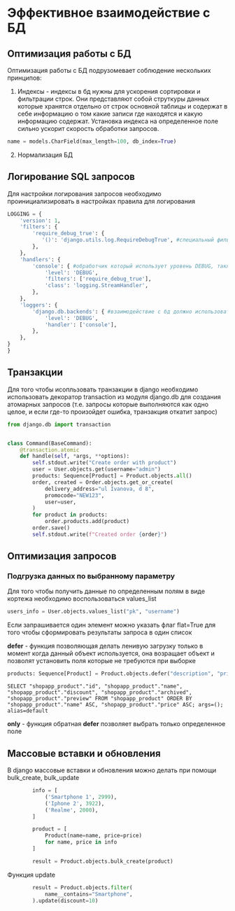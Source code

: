 # Эффективное взаимодействие с БД
## Оптимизация работы с БД
Оптимизация работы с БД подрузомевает соблюдение нескольких принципов:
1. Индексы - индексы в бд нужны для ускорения сортировки и фильтрации строк. Они представляют собой струткуры данных 
которые хранятся отдельно от строк основной таблицы и содержат в себе информацию о том какие записи где находятся и какую 
информацию содержат. Установка индекса на определенное поле сильно ускорит скорость обработки запросов.
```python
name = models.CharField(max_length=100, db_index=True)
```
2. Нормализация БД

## Логирование SQL запросов
Для настройки логирования запросов необходимо проинициализировать в настройках правила для логирования
```python
LOGGING = {
    'version': 1,
    'filters': {
        'require_debug_true': {
           '()': 'django.utils.log.RequireDebugTrue', #специальный фильтр позволяющий выводить логи только если в настройках приложения указан DEBUG
        },
    },
    'handlers': {
        'console': { #обработчик который использует уровень DEBUG, также он отсеевает логи в случае если приложение не в debug режиме
            'level': 'DEBUG',
            'filters': ['require_debug_true'],
            'class': 'logging.StreamHandler',
        },
    },
    'loggers': {
        'django.db.backends': { #взаимодействие с бд должно использовать обработчик console
            'level': 'DEBUG',
            'handler': ['console'],
        },
    },
}
}
```

## Транзакции
Для того чтобы исопльзовать транзакции в django необходимо использовать декоратор transaction из модуля django.db для 
создания атомарных запросов (т.е. запросы которые выполняются как одно целое, и если где-то произойдет ошибка, транзакция
откатит запрос)
```python
from django.db import transaction


class Command(BaseCommand):
    @transaction.atomic
    def handle(self, *args, **options):
        self.stdout.write("Create order with product")
        user = User.objects.get(username="admin")
        products: Sequence[Product] = Product.objects.all()
        order, created = Order.objects.get_or_create(
            delivery_address="ul Ivanova, d 8",
            promocode="NEW123",
            user=user,
        )
        for product in products:
            order.products.add(product)
        order.save()
        self.stdout.write(f"Created order {order}")
```

## Оптимизация запросов
### Подгрузка данных по выбранному параметру
Для того чтобы получить данные по определенным полям в виде кортежа необходимо воспользоваться values_list
```python
users_info = User.objects.values_list("pk", "username")
```
Если запрашивается один элемент можно указать флаг flat=True для того чтобы сформировать результаты запроса в один список

**defer** - функция позволяющая делать ленивую загрузку только в момент когда данный объект используется, она возращает объект
и позволят установить поля которые не требуются при выборке
```python
products: Sequence[Product] = Product.objects.defer("description", "price", "created_at")
```
```sqlite-sql
SELECT "shopapp_product"."id", "shopapp_product"."name", "shopapp_product"."discount", "shopapp_product"."archived", "shopapp_product"."preview" FROM "shopapp_product" ORDER BY "shopapp_product"."name" ASC, "shopapp_product"."price" ASC; args=(); alias=default
```

**only** - функция обратная **defer** позволяет выбрать только определенное поле

## Массовые вставки и обновления
В django массовые вставки и обновления можно делать при помощи bulk_create, bulk_update

```python
        info = [
            ('Smartphone 1', 2999),
            ('Iphone 2', 3922),
            ('Realme', 2000),
        ]

        product = [
            Product(name=name, price=price)
            for name, price in info
        ]

        result = Product.objects.bulk_create(product)
```
Функция update
```python
        result = Product.objects.filter(
            name__contains="Smartphone",
        ).update(discount=10)
```